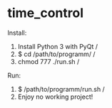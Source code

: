 # time_control
Install:
1. Install Python 3 with PyQt
/
2. $ cd /path/to/programm/
/
3. chmod 777 ./run.sh
/

Run:
1. $ /path/to/programm/run.sh
/
2. Enjoy no working project!

